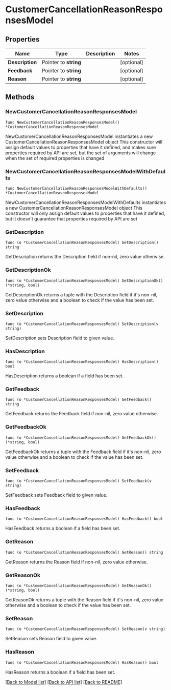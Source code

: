 # CustomerCancellationReasonResponsesModel

## Properties

Name | Type | Description | Notes
------------ | ------------- | ------------- | -------------
**Description** | Pointer to **string** |  | [optional] 
**Feedback** | Pointer to **string** |  | [optional] 
**Reason** | Pointer to **string** |  | [optional] 

## Methods

### NewCustomerCancellationReasonResponsesModel

`func NewCustomerCancellationReasonResponsesModel() *CustomerCancellationReasonResponsesModel`

NewCustomerCancellationReasonResponsesModel instantiates a new CustomerCancellationReasonResponsesModel object
This constructor will assign default values to properties that have it defined,
and makes sure properties required by API are set, but the set of arguments
will change when the set of required properties is changed

### NewCustomerCancellationReasonResponsesModelWithDefaults

`func NewCustomerCancellationReasonResponsesModelWithDefaults() *CustomerCancellationReasonResponsesModel`

NewCustomerCancellationReasonResponsesModelWithDefaults instantiates a new CustomerCancellationReasonResponsesModel object
This constructor will only assign default values to properties that have it defined,
but it doesn't guarantee that properties required by API are set

### GetDescription

`func (o *CustomerCancellationReasonResponsesModel) GetDescription() string`

GetDescription returns the Description field if non-nil, zero value otherwise.

### GetDescriptionOk

`func (o *CustomerCancellationReasonResponsesModel) GetDescriptionOk() (*string, bool)`

GetDescriptionOk returns a tuple with the Description field if it's non-nil, zero value otherwise
and a boolean to check if the value has been set.

### SetDescription

`func (o *CustomerCancellationReasonResponsesModel) SetDescription(v string)`

SetDescription sets Description field to given value.

### HasDescription

`func (o *CustomerCancellationReasonResponsesModel) HasDescription() bool`

HasDescription returns a boolean if a field has been set.

### GetFeedback

`func (o *CustomerCancellationReasonResponsesModel) GetFeedback() string`

GetFeedback returns the Feedback field if non-nil, zero value otherwise.

### GetFeedbackOk

`func (o *CustomerCancellationReasonResponsesModel) GetFeedbackOk() (*string, bool)`

GetFeedbackOk returns a tuple with the Feedback field if it's non-nil, zero value otherwise
and a boolean to check if the value has been set.

### SetFeedback

`func (o *CustomerCancellationReasonResponsesModel) SetFeedback(v string)`

SetFeedback sets Feedback field to given value.

### HasFeedback

`func (o *CustomerCancellationReasonResponsesModel) HasFeedback() bool`

HasFeedback returns a boolean if a field has been set.

### GetReason

`func (o *CustomerCancellationReasonResponsesModel) GetReason() string`

GetReason returns the Reason field if non-nil, zero value otherwise.

### GetReasonOk

`func (o *CustomerCancellationReasonResponsesModel) GetReasonOk() (*string, bool)`

GetReasonOk returns a tuple with the Reason field if it's non-nil, zero value otherwise
and a boolean to check if the value has been set.

### SetReason

`func (o *CustomerCancellationReasonResponsesModel) SetReason(v string)`

SetReason sets Reason field to given value.

### HasReason

`func (o *CustomerCancellationReasonResponsesModel) HasReason() bool`

HasReason returns a boolean if a field has been set.


[[Back to Model list]](../README.md#documentation-for-models) [[Back to API list]](../README.md#documentation-for-api-endpoints) [[Back to README]](../README.md)


